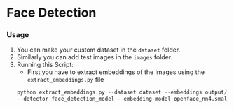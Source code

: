 # Face Detection

### Usage
1. You can make your custom dataset in the ```dataset``` folder.
2. Similarly you can add test images in the ```images``` folder.
3. Running this Script: 
	- First you have to extract embeddings of the images using the ```extract_embeddings.py``` file
	```python
	python extract_embeddings.py --dataset dataset --embeddings output/embeddings.pickle \
	--detector face_detection_model --embedding-model openface_nn4.small2.v1.t7
	```

